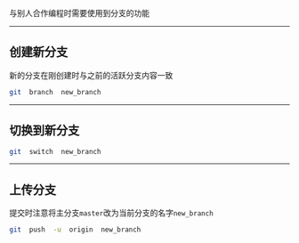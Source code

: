 与别人合作编程时需要使用到分支的功能

---
## 创建新分支

新的分支在刚创建时与之前的活跃分支内容一致

```bash
git  branch  new_branch
```

---
## 切换到新分支

```bash
git  switch  new_branch
```

---
## 上传分支

提交时注意将主分支`master`改为当前分支的名字`new_branch`

```bash
git  push  -u  origin  new_branch
```
